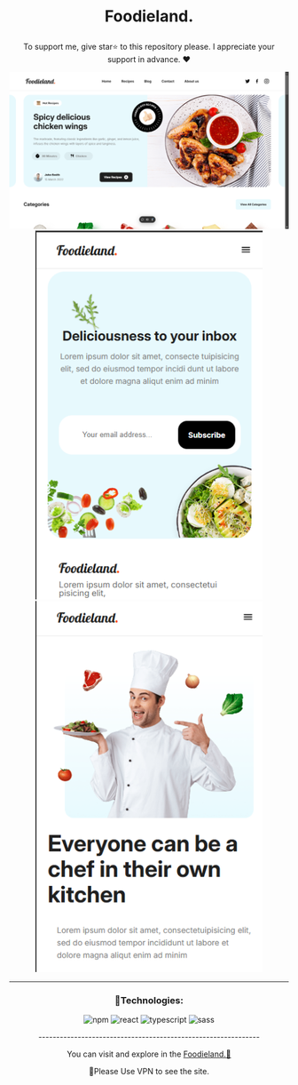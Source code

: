 

# <p align="center" color="#eb5e28">Foodieland.</p>

<p align="center">To support me, give star⭐ to this repository please.
I appreciate your support in advance. ❤</p>

<img src="public/readme.png"/>
<section width="100%" display="flex" align="center" justify-content="center" gap="2rem">
  <img src="public/Screenshot (206).png" width="410"/>
  <img src="public/Screenshot (207).png" width="410"/>
</section>

<hr/>

### <p align="center">🔧Technologies:</p>
<div align="center" >
  
![npm](https://img.shields.io/badge/npm-c8f5ff?style=for-the-badge&logo=npm&logoColor=303030)
![react](https://img.shields.io/badge/react-c8f5ff?style=for-the-badge&logo=react&logoColor=303030)
![typescript](https://img.shields.io/badge/typescript-c8f5ff?style=for-the-badge&logo=typescript&logoColor=303030)
![sass](https://img.shields.io/badge/sass-c8f5ff?style=for-the-badge&logo=sass&logoColor=303030)
  
</div>

<p align="center">--------------------------------------------------------------</p>
  
<p align="center">You can visit and explore in the <a href="https://foodieland-sass-project.vercel.app/" target="_blank">Foodieland.🍔</a></p>
<p align="center">📌Please Use VPN to see the site.</p>
